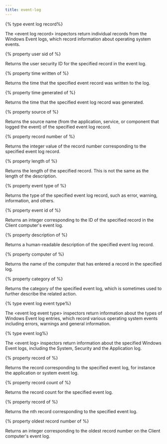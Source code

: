 ```yaml
---
title: event-log
---
```


{% type event log record%}

The &lt;event log record&gt; inspectors return individual records from the Windows Event logs, which record information about operating system events.

{% property user sid of <event log record> %}

Returns the user security ID for the specified record in the event log.

{% property time written of <event log record> %}

Returns the time that the specified event record was written to the log.

{% property time generated of <event log record> %}

Returns the time that the specified event log record was generated.

{% property source of <event log record> %}

Returns the source name (from the application, service, or component that logged the event) of the specified event log record.

{% property record number of <event log record> %}

Returns the integer value of the record number corresponding to the specified event log record.

{% property length of <event log record> %}

Returns the length of the specified record. This is not the same as the length of the description.

{% property event type of <event log record> %}

Returns the type of the specified event log record, such as error, warning, information, and others.

{% property event id of <event log record> %}

Returns an integer corresponding to the ID of the specified record in the Client computer&#39;s event log.

{% property description of <event log record> %}

Returns a human-readable description of the specified event log record.

{% property computer of <event log record> %}

Returns the name of the computer that has entered a record in the specified log.

{% property category of <event log record> %}

Returns the category of the specified event log, which is sometimes used to further describe the related action.

{% type event log event type%}

The &lt;event log event type&gt; inspectors return information about the types of Windows Event log entries, which record various operating system events including errors, warnings and general information.

{% type event log%}

The &lt;event log&gt; inspectors return information about the specified Windows Event logs, including the System, Security and the Application log.

{% property record of <event log> %}

Returns the record corresponding to the specified event log, for instance the application or system event log.

{% property record count of <event log> %}

Returns the record count for the specified event log.

{% property record <integer> of <event log> %}

Returns the nth record corresponding to the specified event log.

{% property oldest record number of <event log> %}

Returns an integer corresponding to the oldest record number on the Client computer&#39;s event log.

